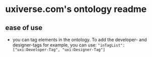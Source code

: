 # uxiverse.com's ontology readme

## ease of use
- you can tag elements in the ontology. To add the developer- and designer-tags for example, you can use: `"inTagList":  ["uxi:Developer-Tag", "uxi:Designer-Tag"]`